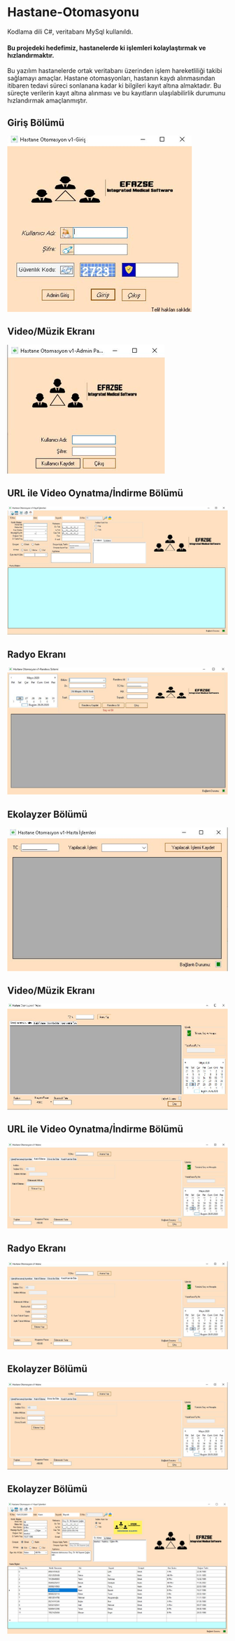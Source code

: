 # Hastane-Otomasyonu


Kodlama dili C#, veritabanı MySql kullanıldı.

#### Bu projedeki hedefimiz, hastanelerde ki işlemleri kolaylaştırmak ve hızlandırmaktır. 
Bu yazılım hastanelerde ortak veritabanı üzerinden işlem 
hareketliliği takibi sağlamayı amaçlar. Hastane otomasyonları, hastanın kaydı 
alınmasından itibaren tedavi süreci sonlanana kadar ki bilgileri kayıt altına 
almaktadır. Bu süreçte verilerin kayıt altına alınması ve bu kayıtların 
ulaşılabilirlik durumunu hızlandırmak amaçlanmıştır.


## Giriş Bölümü
![banner resmi](https://github.com/EfecanDemir/efecandemir.github.io/blob/main/hastane1.jpg)

## Video/Müzik Ekranı
![banner resmi](https://github.com/EfecanDemir/efecandemir.github.io/blob/main/hastane2.jpg)

## URL ile Video Oynatma/İndirme Bölümü
![banner resmi](https://github.com/EfecanDemir/efecandemir.github.io/blob/main/hastane3.jpg)

## Radyo Ekranı
![banner resmi](https://github.com/EfecanDemir/efecandemir.github.io/blob/main/hastane4.jpg)

## Ekolayzer Bölümü
![banner resmi](https://github.com/EfecanDemir/efecandemir.github.io/blob/main/hastane5.jpg)

## Video/Müzik Ekranı
![banner resmi](https://github.com/EfecanDemir/efecandemir.github.io/blob/main/hastane6.jpg)

## URL ile Video Oynatma/İndirme Bölümü
![banner resmi](https://github.com/EfecanDemir/efecandemir.github.io/blob/main/hastane7.jpg)

## Radyo Ekranı
![banner resmi](https://github.com/EfecanDemir/efecandemir.github.io/blob/main/hastane8.jpg)

## Ekolayzer Bölümü
![banner resmi](https://github.com/EfecanDemir/efecandemir.github.io/blob/main/hastane9.jpg)


## Ekolayzer Bölümü
![banner resmi](https://github.com/EfecanDemir/efecandemir.github.io/blob/main/hastanebolum.jpg)

